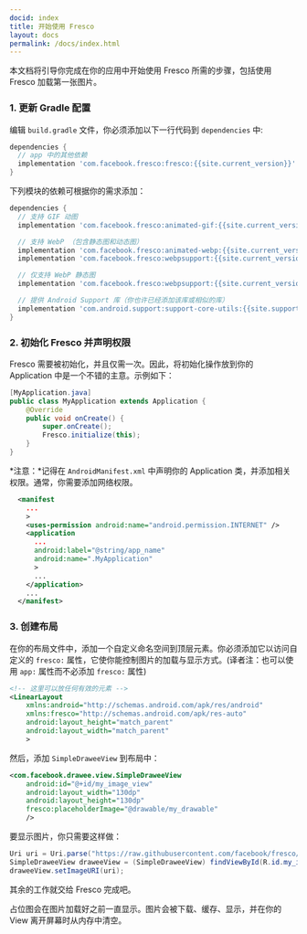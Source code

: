 ```yaml
---
docid: index
title: 开始使用 Fresco
layout: docs
permalink: /docs/index.html
---
```


本文档将引导你完成在你的应用中开始使用 Fresco 所需的步骤，包括使用 Fresco 加载第一张图片。

### 1. 更新 Gradle 配置

编辑 `build.gradle` 文件，你必须添加以下一行代码到 `dependencies` 中:

```groovy
dependencies {
  // app 中的其他依赖
  implementation 'com.facebook.fresco:fresco:{{site.current_version}}'
}
```

下列模块的依赖可根据你的需求添加：

```groovy
dependencies {
  // 支持 GIF 动图
  implementation 'com.facebook.fresco:animated-gif:{{site.current_version}}'

  // 支持 WebP （包含静态图和动态图）
  implementation 'com.facebook.fresco:animated-webp:{{site.current_version}}'
  implementation 'com.facebook.fresco:webpsupport:{{site.current_version}}'

  // 仅支持 WebP 静态图
  implementation 'com.facebook.fresco:webpsupport:{{site.current_version}}'

  // 提供 Android Support 库（你也许已经添加该库或相似的库）
  implementation 'com.android.support:support-core-utils:{{site.support_library_version}}'
}
```

### 2. 初始化 Fresco 并声明权限

Fresco 需要被初始化，并且仅需一次。因此，将初始化操作放到你的 Application 中是一个不错的主意。示例如下：

```java
[MyApplication.java]
public class MyApplication extends Application {
    @Override
    public void onCreate() {
        super.onCreate();
        Fresco.initialize(this);
    }
}
```

*注意：*记得在 ```AndroidManifest.xml``` 中声明你的 Application 类，并添加相关权限。通常，你需要添加网络权限。

```xml
  <manifest
    ...
    >
    <uses-permission android:name="android.permission.INTERNET" />
    <application
      ...
      android:label="@string/app_name"
      android:name=".MyApplication"
      >
      ...
    </application>
    ...
  </manifest>
```

### 3. 创建布局

在你的布局文件中，添加一个自定义命名空间到顶层元素。你必须添加它以访问自定义的 `fresco:` 属性，它使你能控制图片的加载与显示方式。(译者注：也可以使用 `app:` 属性而不必添加 `fresco:` 属性)

```xml
<!-- 这里可以放任何有效的元素 -->
<LinearLayout
    xmlns:android="http://schemas.android.com/apk/res/android"
    xmlns:fresco="http://schemas.android.com/apk/res-auto"
    android:layout_height="match_parent"
    android:layout_width="match_parent"
    >
```

然后，添加 ```SimpleDraweeView``` 到布局中：

```xml
<com.facebook.drawee.view.SimpleDraweeView
    android:id="@+id/my_image_view"
    android:layout_width="130dp"
    android:layout_height="130dp"
    fresco:placeholderImage="@drawable/my_drawable"
    />
```

要显示图片，你只需要这样做：

```java
Uri uri = Uri.parse("https://raw.githubusercontent.com/facebook/fresco/master/docs/static/logo.png");
SimpleDraweeView draweeView = (SimpleDraweeView) findViewById(R.id.my_image_view);
draweeView.setImageURI(uri);
```
其余的工作就交给 Fresco 完成吧。

占位图会在图片加载好之前一直显示。图片会被下载、缓存、显示，并在你的 View 离开屏幕时从内存中清空。
